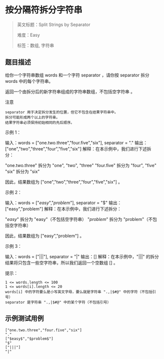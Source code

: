 # 按分隔符拆分字符串

> 英文标题：Split Strings by Separator
> 
> 难度：Easy
> 
> 标签：数组, 字符串
> 

## 题目描述

给你一个字符串数组 words 和一个字符 separator ，请你按 separator 拆分 words 中的每个字符串。

返回一个由拆分后的新字符串组成的字符串数组，不包括空字符串 。

注意


	separator 用于决定拆分发生的位置，但它不包含在结果字符串中。
	拆分可能形成两个以上的字符串。
	结果字符串必须保持初始相同的先后顺序。


 

示例 1：


输入：words = ["one.two.three","four.five","six"], separator = "."
输出：["one","two","three","four","five","six"]
解释：在本示例中，我们进行下述拆分：

"one.two.three" 拆分为 "one", "two", "three"
"four.five" 拆分为 "four", "five"
"six" 拆分为 "six" 

因此，结果数组为 ["one","two","three","four","five","six"] 。

示例 2：


输入：words = ["$easy$","$problem$"], separator = "$"
输出：["easy","problem"]
解释：在本示例中，我们进行下述拆分：

"$easy$" 拆分为 "easy"（不包括空字符串）
"$problem$" 拆分为 "problem"（不包括空字符串）

因此，结果数组为 ["easy","problem"] 。


示例 3：


输入：words = ["|||"], separator = "|"
输出：[]
解释：在本示例中，"|||" 的拆分结果将只包含一些空字符串，所以我们返回一个空数组 [] 。 

 

提示：


	1 <= words.length <= 100
	1 <= words[i].length <= 20
	words[i] 中的字符要么是小写英文字母，要么就是字符串 ".,|$#@" 中的字符（不包括引号）
	separator 是字符串 ".,|$#@" 中的某个字符（不包括引号）

## 示例测试用例

```
["one.two.three","four.five","six"]
"."
["$easy$","$problem$"]
"$"
["|||"]
"|"
```


